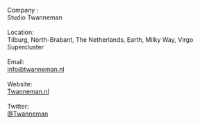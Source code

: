 Company :<br />
Studio Twanneman<br />
<br />
Location:<br />
Tilburg, North-Brabant, The Netherlands, Earth, Milky Way, Virgo Supercluster<br />
<br />
Email:<br />
<a href="mailto:info@twanneman.nl?subject=I clicked this link on your github profile&body=Hi,I found your Github profile and wanted to get in touch with you because..." target="_blank">info@twanneman.nl</a><br />
<br />
Website:<br />
<a href="https://twanneman.nl" title="Studio Twanneman" class="Link--primary" target="_blank">Twanneman.nl</a><br />
<br />
Twitter:<br />
<a rel="nofollow me" class="Link--primary" href="https://twitter.com/Twanneman">@Twanneman</a>

<!--
Widgets 
<a href="https://github.com/anuraghazra/github-readme-stats">
  <img align="center" src="https://github-readme-stats.vercel.app/api?username=twanneman&count_private=true&show_icons=true&include_all_commits=true&hide_border=true&hide_title=false" />
</a>
<a href="https://github.com/anuraghazra/github-readme-stats">
  <img align="center" src="https://github-readme-stats.vercel.app/api/top-langs/?username=twanneman&langs_count=3&hide_title=false&hide_border=true" />
</a>
-->

<!--
### Hi there 👋

**Twanneman/twanneman** is a ✨ _special_ ✨ repository because its `README.md` (this file) appears on your GitHub profile.

Here are some ideas to get you started:

- 🔭 I’m currently working on ...
- 🌱 I’m currently learning ...
- 👯 I’m looking to collaborate on ...
- 🤔 I’m looking for help with ...
- 💬 Ask me about ...
- 📫 How to reach me: ...
- 😄 Pronouns: ...
- ⚡ Fun fact: ...
-->
